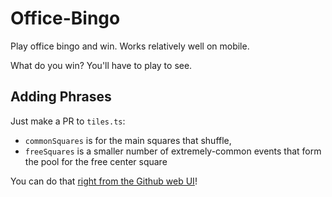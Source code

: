 # Office-Bingo

Play office bingo and win. Works relatively well on mobile.

What do you win? You'll have to play to see.

## Adding Phrases

Just make a PR to `tiles.ts`:

- `commonSquares` is for the main squares that shuffle,
- `freeSquares` is a smaller number of extremely-common events that form the pool for the free center square

You can do that [right from the Github web UI](https://github.com/michaelsanford/Office-Bingo/blob/master/src/app/tiles.ts)!